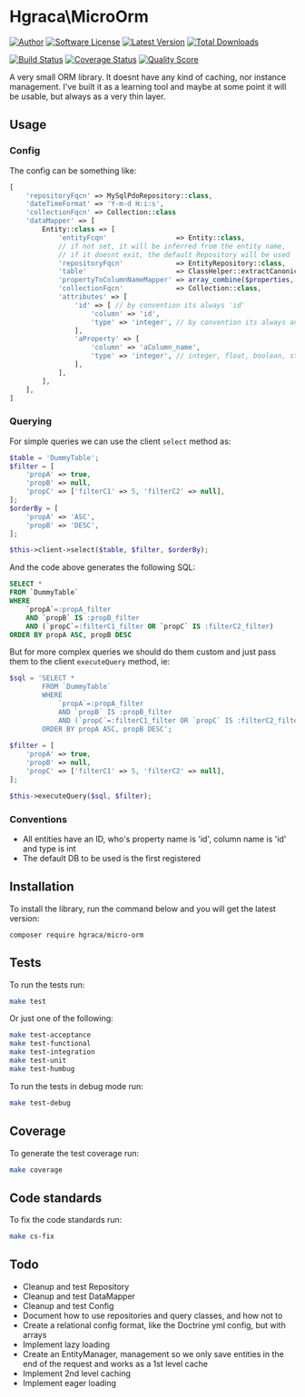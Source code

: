# Hgraca\MicroOrm
[![Author](http://img.shields.io/badge/author-@hgraca-blue.svg?style=flat-square)](https://www.herbertograca.com)
[![Software License](https://img.shields.io/badge/license-MIT-blue.svg?style=flat-square)](LICENSE)
[![Latest Version](https://img.shields.io/github/release/hgraca/php-micro-orm.svg?style=flat-square)](https://github.com/hgraca/php-micro-orm/releases)
[![Total Downloads](https://img.shields.io/packagist/dt/hgraca/micro-orm.svg?style=flat-square)](https://packagist.org/packages/hgraca/micro-orm)

[![Build Status](https://img.shields.io/scrutinizer/build/g/hgraca/php-micro-orm.svg?style=flat-square)](https://scrutinizer-ci.com/g/hgraca/php-micro-orm/build)
[![Coverage Status](https://img.shields.io/scrutinizer/coverage/g/hgraca/php-micro-orm.svg?style=flat-square)](https://scrutinizer-ci.com/g/hgraca/php-micro-orm/code-structure)
[![Quality Score](https://img.shields.io/scrutinizer/g/hgraca/php-micro-orm.svg?style=flat-square)](https://scrutinizer-ci.com/g/hgraca/php-micro-orm)

A very small ORM library.
It doesnt have any kind of caching, nor instance management. 
I've built it as a learning tool and maybe at some point it will be usable, but always as a very thin layer.

## Usage

### Config
The config can be something like:

```php
[
    'repositoryFqcn' => MySqlPdoRepository::class,
    'dateTimeFormat' => 'Y-m-d H:i:s',
    'collectionFqcn' => Collection::class
    'dataMapper' => [
        Entity::class => [
            'entityFcqn'                 => Entity::class,
            // if not set, it will be inferred from the entity name,
            // if it doesnt exit, the default Repository will be used
            'repositoryFqcn'             => EntityRepository::class,
            'table'                      => ClassHelper::extractCanonicalClassName(Entity::class),
            'propertyToColumnNameMapper' => array_combine($properties, $properties),
            'collectionFqcn'             => Collection::class,
            'attributes' => [
                'id' => [ // by convention its always 'id'
                    'column' => 'id',
                    'type' => 'integer', // by convention its always an integer
                ],
                'aProperty' => [
                    'column' => 'aColumn_name',
                    'type' => 'integer', // integer, float, boolean, string, text, datetime
                ],
            ],
        ],
    ],
]
```

### Querying

For simple queries we can use the client `select` method as:
```php
$table = 'DummyTable';
$filter = [
    'propA' => true,
    'propB' => null,
    'propC' => ['filterC1' => 5, 'filterC2' => null],
];
$orderBy = [
    'propA' => 'ASC',
    'propB' => 'DESC',
];

$this->client->select($table, $filter, $orderBy);
```
And the code above generates the following SQL:
```sql
SELECT * 
FROM `DummyTable` 
WHERE 
    `propA`=:propA_filter 
    AND `propB` IS :propB_filter 
    AND (`propC`=:filterC1_filter OR `propC` IS :filterC2_filter) 
ORDER BY propA ASC, propB DESC
```
But for more complex queries we should do them custom and just pass them to the client `executeQuery` method, ie:
```php
$sql = 'SELECT * 
        FROM `DummyTable` 
        WHERE 
            `propA`=:propA_filter 
            AND `propB` IS :propB_filter 
            AND (`propC`=:filterC1_filter OR `propC` IS :filterC2_filter) 
        ORDER BY propA ASC, propB DESC';
        
$filter = [
    'propA' => true,
    'propB' => null,
    'propC' => ['filterC1' => 5, 'filterC2' => null],
];

$this->executeQuery($sql, $filter);
```

### Conventions

- All entities have an ID, who's property name is 'id', column name is 'id' and type is int
- The default DB to be used is the first registered

## Installation

To install the library, run the command below and you will get the latest version:

```
composer require hgraca/micro-orm
```

## Tests

To run the tests run:
```bash
make test
```
Or just one of the following:
```bash
make test-acceptance
make test-functional
make test-integration
make test-unit
make test-humbug
```
To run the tests in debug mode run:
```bash
make test-debug
```

## Coverage

To generate the test coverage run:
```bash
make coverage
```

## Code standards

To fix the code standards run:
```bash
make cs-fix
```

## Todo

- Cleanup and test Repository
- Cleanup and test DataMapper
- Cleanup and test Config
- Document how to use repositories and query classes, and how not to
- Create a relational config format, like the Doctrine yml config, but with arrays
- Implement lazy loading
- Create an EntityManager, management so we only save entities in the end of the request and works as a 1st level cache
- Implement 2nd level caching
- Implement eager loading
